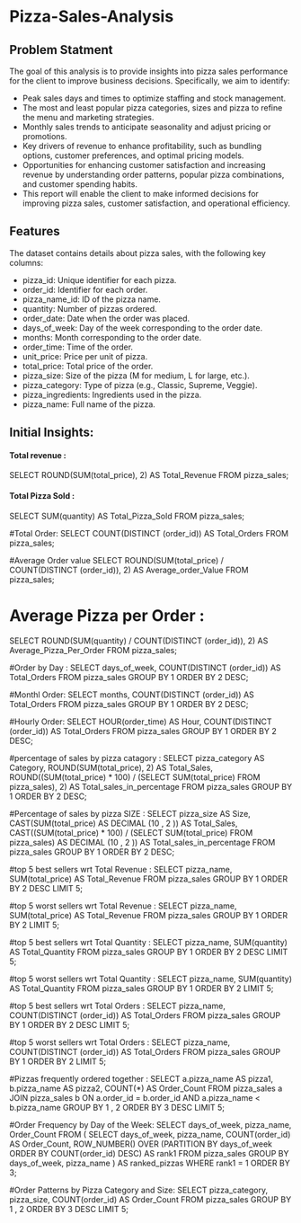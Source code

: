 # Pizza-Sales-Analysis

## Problem Statment 

The goal of this analysis is to provide insights into pizza sales performance for the client to improve business decisions. Specifically, we aim to identify:
- Peak sales days and times to optimize staffing and stock management.
- The most and least popular pizza categories, sizes and pizza to refine the menu and marketing strategies.
- Monthly sales trends to anticipate seasonality and adjust pricing or promotions.
- Key drivers of revenue to enhance profitability, such as bundling options, customer preferences, and optimal pricing models.
- Opportunities for enhancing customer satisfaction and increasing revenue by understanding order patterns, popular pizza combinations, and customer spending habits.
- This report will enable the client to make informed decisions for improving pizza sales, customer satisfaction, and operational efficiency.

## Features
The dataset contains details about pizza sales, with the following key columns:

- pizza_id: Unique identifier for each pizza.
- order_id: Identifier for each order.
- pizza_name_id: ID of the pizza name.
- quantity: Number of pizzas ordered.
- order_date: Date when the order was placed.
- days_of_week: Day of the week corresponding to the order date.
- months: Month corresponding to the order date.
- order_time: Time of the order.
- unit_price: Price per unit of pizza.
- total_price: Total price of the order.
- pizza_size: Size of the pizza (M for medium, L for large, etc.).
- pizza_category: Type of pizza (e.g., Classic, Supreme, Veggie).
- pizza_ingredients: Ingredients used in the pizza.
- pizza_name: Full name of the pizza.

## Initial Insights:

#### Total revenue :
SELECT 
    ROUND(SUM(total_price), 2) AS Total_Revenue
FROM
    pizza_sales;

#### Total Pizza Sold :
SELECT 
    SUM(quantity) AS Total_Pizza_Sold
FROM
    pizza_sales;
    
#Total Order:
SELECT 
    COUNT(DISTINCT (order_id)) AS Total_Orders
FROM
    pizza_sales;
    
#Average Order value
SELECT 
    ROUND(SUM(total_price) / COUNT(DISTINCT (order_id)),
            2) AS Average_order_Value
FROM
    pizza_sales;
    
# Average Pizza per Order :
SELECT 
    ROUND(SUM(quantity) / COUNT(DISTINCT (order_id)),
            2) AS Average_Pizza_Per_Order
FROM
    pizza_sales;

#Order by Day :
SELECT 
    days_of_week, COUNT(DISTINCT (order_id)) AS Total_Orders
FROM
    pizza_sales
GROUP BY 1
ORDER BY 2 DESC;

#Monthl Order:
SELECT 
    months, COUNT(DISTINCT (order_id)) AS Total_Orders
FROM
    pizza_sales
GROUP BY 1
ORDER BY 2 DESC;

#Hourly Order:
SELECT 
    HOUR(order_time) AS Hour,
    COUNT(DISTINCT (order_id)) AS Total_Orders
FROM
    pizza_sales
GROUP BY 1
ORDER BY 2 DESC;

#percentage of sales by pizza catagory :
SELECT 
    pizza_category AS Category,
    ROUND(SUM(total_price), 2) AS Total_Sales,
    ROUND((SUM(total_price) * 100) / (SELECT 
                    SUM(total_price)
                FROM
                    pizza_sales),
            2) AS Total_sales_in_percentage
FROM
    pizza_sales
GROUP BY 1
ORDER BY 2 DESC;

#Percentage of sales by pizza SIZE :
SELECT 
    pizza_size AS Size,
    CAST(SUM(total_price) AS DECIMAL (10 , 2 )) AS Total_Sales,
    CAST((SUM(total_price) * 100) / (SELECT 
                SUM(total_price)
            FROM
                pizza_sales)
        AS DECIMAL (10 , 2 )) AS Total_sales_in_percentage
FROM
    pizza_sales
GROUP BY 1
ORDER BY 2 DESC;

#top 5 best sellers wrt Total Revenue :
SELECT 
    pizza_name, SUM(total_price) AS Total_Revenue
FROM
    pizza_sales
GROUP BY 1
ORDER BY 2 DESC
LIMIT 5; 

#top 5 worst sellers wrt Total Revenue :
SELECT 
    pizza_name, SUM(total_price) AS Total_Revenue
FROM
    pizza_sales
GROUP BY 1
ORDER BY 2
LIMIT 5; 

#top 5 best sellers wrt Total Quantity :
SELECT 
    pizza_name, SUM(quantity) AS Total_Quantity
FROM
    pizza_sales
GROUP BY 1
ORDER BY 2 DESC
LIMIT 5; 

#top 5 worst sellers wrt Total Quantity :
SELECT 
    pizza_name, SUM(quantity) AS Total_Quantity
FROM
    pizza_sales
GROUP BY 1
ORDER BY 2
LIMIT 5; 

#top 5 best sellers wrt Total Orders :
SELECT 
    pizza_name, COUNT(DISTINCT (order_id)) AS Total_Orders
FROM
    pizza_sales
GROUP BY 1
ORDER BY 2 DESC
LIMIT 5; 

#top 5 worst sellers wrt Total Orders :
SELECT 
    pizza_name, COUNT(DISTINCT (order_id)) AS Total_Orders
FROM
    pizza_sales
GROUP BY 1
ORDER BY 2
LIMIT 5;

#Pizzas frequently ordered together :
SELECT 
    a.pizza_name AS pizza1,
    b.pizza_name AS pizza2,
    COUNT(*) AS Order_Count
FROM
    pizza_sales a
        JOIN
    pizza_sales b ON a.order_id = b.order_id
        AND a.pizza_name < b.pizza_name
GROUP BY 1 , 2
ORDER BY 3 DESC
LIMIT 5;

#Order Frequency by Day of the Week:
SELECT days_of_week, pizza_name, Order_Count
FROM (
    SELECT days_of_week, pizza_name, COUNT(order_id) AS Order_Count,
           ROW_NUMBER() OVER (PARTITION BY days_of_week ORDER BY COUNT(order_id) DESC) AS rank1
    FROM pizza_sales
    GROUP BY days_of_week, pizza_name
) AS ranked_pizzas
WHERE rank1 = 1
ORDER BY 3;

#Order Patterns by Pizza Category and Size:
SELECT 
    pizza_category, pizza_size, COUNT(order_id) AS Order_Count
FROM
    pizza_sales
GROUP BY 1 , 2
ORDER BY 3 DESC
LIMIT 5;
